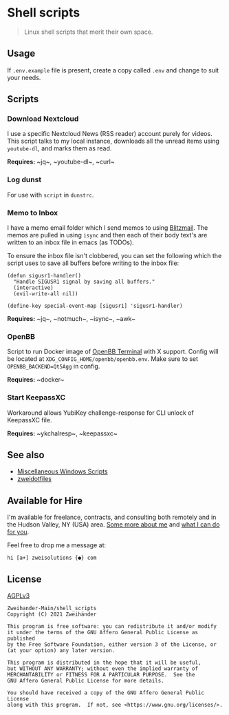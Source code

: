 # Shell scripts

> Linux shell scripts that merit their own space.

## Usage

If `.env.example` file is present, create a copy called `.env` and change to suit your needs.

## Scripts

### Download Nextcloud

I use a specific Nextcloud News (RSS reader) account purely for videos. This script talks to my local instance, downloads all the unread items using `youtube-dl`, and marks them as read.

**Requires:** ~jq~, ~youtube-dl~, ~curl~

### Log dunst

For use with `script` in `dunstrc`.

### Memo to Inbox

I have a memo email folder which I send memos to using [Blitzmail](https://f-droid.org/packages/de.grobox.blitzmail/). The memos are pulled in using `isync` and then each of their body text's are written to an inbox file in emacs (as TODOs).

To ensure the inbox file isn't clobbered, you can set the following which the script uses to save all buffers before writing to the inbox file:

```emacs-lisp
(defun sigusr1-handler()
  "Handle SIGUSR1 signal by saving all buffers."
  (interactive)
  (evil-write-all nil))

(define-key special-event-map [sigusr1] 'sigusr1-handler)
```

**Requires:** ~jq~, ~notmuch~, ~isync~, ~awk~

### OpenBB

Script to run Docker image of [OpenBB Terminal](https://github.com/OpenBB-finance/OpenBBTerminal/) with X support. Config will be located at `XDG_CONFIG_HOME/openbb/openbb.env`. Make sure to set `OPENBB_BACKEND=Qt5Agg` in config.

**Requires:** ~docker~

### Start KeepassXC

Workaround allows YubiKey challenge-response for CLI unlock of KeepassXC file.

**Requires:** ~ykchalresp~, ~keepassxc~

## See also

- [Miscellaneous Windows Scripts](https://github.com/Zweihander-Main/miscWinScripts)
- [zweidotfiles](https://github.com/Zweihander-Main/zweidotfiles)

## Available for Hire

I'm available for freelance, contracts, and consulting both remotely and in the Hudson Valley, NY (USA) area. [Some more about me](https://www.zweisolutions.com/about.html) and [what I can do for you](https://www.zweisolutions.com/services.html).

Feel free to drop me a message at:

```
hi [a+] zweisolutions {●} com
```

## License

[AGPLv3](./LICENSE)

    Zweihander-Main/shell_scripts
    Copyright (C) 2021 Zweihänder

    This program is free software: you can redistribute it and/or modify
    it under the terms of the GNU Affero General Public License as published
    by the Free Software Foundation, either version 3 of the License, or
    (at your option) any later version.

    This program is distributed in the hope that it will be useful,
    but WITHOUT ANY WARRANTY; without even the implied warranty of
    MERCHANTABILITY or FITNESS FOR A PARTICULAR PURPOSE.  See the
    GNU Affero General Public License for more details.

    You should have received a copy of the GNU Affero General Public License
    along with this program.  If not, see <https://www.gnu.org/licenses/>.
